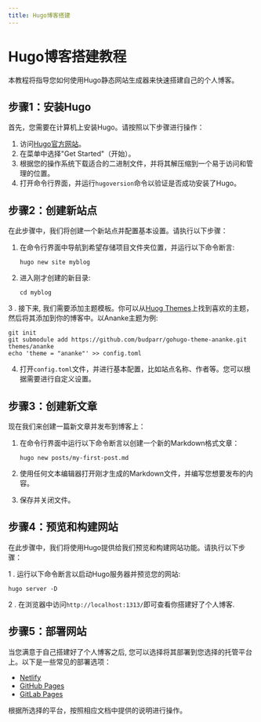 ```yaml
---
title: Hugo博客搭建
---
```


# Hugo博客搭建教程

本教程将指导您如何使用Hugo静态网站生成器来快速搭建自己的个人博客。

## 步骤1：安装Hugo

首先，您需要在计算机上安装Hugo。请按照以下步骤进行操作：

1. 访问[Hugo官方网站](https://gohugo.io/)。
2. 在菜单中选择"Get Started"（开始）。
3. 根据您的操作系统下载适合的二进制文件，并将其解压缩到一个易于访问和管理的位置。
4. 打开命令行界面，并运行`hugoversion`命令以验证是否成功安装了Hugo。

## 步骤2：创建新站点

在此步骤中，我们将创建一个新站点并配置基本设置。请执行以下步骤：

1. 在命令行界面中导航到希望存储项目文件夹位置，并运行以下命令断言:

   ```
   hugo new site myblog
   ```

2. 进入刚才创建的新目录:

   ```
   cd myblog
   ```

3 . 接下来, 我们需要添加主题模板。你可以从[Huog Themes](https://themes.gohogo.io)上找到喜欢的主题，然后将其添加到你的博客中。以Ananke主题为例:

   ```
   git init
   git submodule add https://github.com/budparr/gohugo-theme-ananke.git themes/ananke
   echo 'theme = "ananke"' >> config.toml
  ```

4. 打开`config.toml`文件，并进行基本配置，比如站点名称、作者等。您可以根据需要进行自定义设置。

## 步骤3：创建新文章

现在我们来创建一篇新文章并发布到博客上：

1. 在命令行界面中运行以下命令断言以创建一个新的Markdown格式文章：

    ```
    hugo new posts/my-first-post.md
    ```

2. 使用任何文本编辑器打开刚才生成的Markdown文件，并编写您想要发布的内容。

3. 保存并关闭文件。

## 步骤4：预览和构建网站

在此步骤中，我们将使用Hugo提供给我们预览和构建网站功能。请执行以下步骤：

1 . 运行以下命令断言以启动Hugo服务器并预览您的网站:

```
hugo server -D
```

2 . 在浏览器中访问`http://localhost:1313/`即可查看你搭建好了个人博客.

## 步骤5：部署网站

当您满意于自己搭建好了个人博客之后, 您可以选择将其部署到您选择的托管平台上。以下是一些常见的部署选项：

- [Netlify](https://www.netlify.com/)
- [GitHub Pages](https://pages.github.com/)
- [GitLab Pages](https://docs.gitlab.com/ee/user/project/pages/)

根据所选择的平台，按照相应文档中提供的说明进行操作。